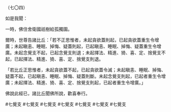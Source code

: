 （七〇四）

如是我聞：

一時，佛住舍衛國祇樹給孤獨園。

爾時，世尊告諸比丘：「若不正思惟者，未起貪欲蓋則起，已起貪欲蓋重生令增廣；未起瞋恚、睡眠、掉悔、疑蓋則起，已起瞋恚、睡眠、掉悔、疑蓋重生令增廣。未起念覺支不起，已起念覺支則退；未起擇法、精進、猗、喜、定、捨覺支不起，已起擇法、精進、猗、喜、定、捨覺支則退。

「若比丘正思惟者，未起貪欲蓋不起，已起貪欲蓋令滅；未起瞋恚、睡眠、掉悔、疑蓋不起，已起瞋恚、睡眠、掉悔、疑蓋則斷。未起念覺支則起，已起者重生令增廣；未起擇法、精進、猗、喜、定、捨覺支則起，已起者重生令增廣。」

佛說此經已，諸比丘聞佛所說，歡喜奉行。



#七覺支
#七覺支
#七覺支
#七覺支
#七覺支
#七覺支
#七覺支
